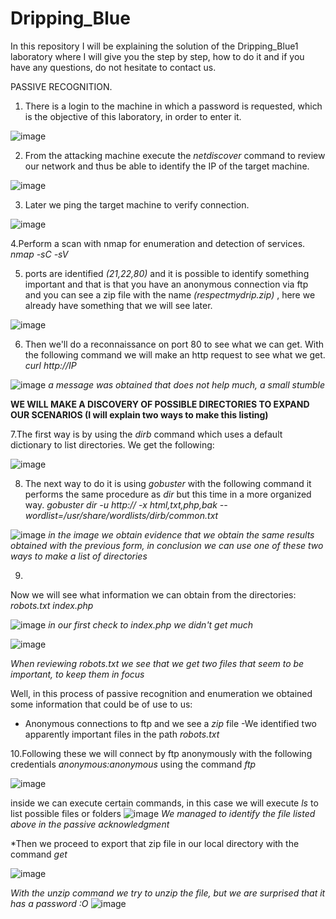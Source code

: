 # Dripping_Blue
In this repository I will be explaining the solution of the Dripping_Blue1 laboratory where I will give you the step by step, how to do it and if you have any questions, do not hesitate to contact us.

PASSIVE RECOGNITION.

1. There is a login to the machine in which a password is requested, which is the objective of this laboratory, in order to enter it.
   
![image](https://github.com/moistealth/Dripping_Blue/assets/108200081/ce3b183f-7608-4dff-b444-94462d9bf73c)

2. From the attacking machine execute the *netdiscover* command to review our network and thus be able to identify the IP of the target machine.
   
![image](https://github.com/moistealth/Dripping_Blue/assets/108200081/6adc9dae-42a8-468f-8c5d-10154dbc56c0)

3. Later we ping the target machine to verify connection.

![image](https://github.com/moistealth/Dripping_Blue/assets/108200081/8609c3ed-302e-42f0-b226-bdcd4270a24f)

4.Perform a scan with nmap for enumeration and detection of services.
*nmap -sC -sV <IP>*


5. ports are identified
*(21,22,80)*
and it is possible to identify something important and that is that you have an anonymous connection via ftp and you can see a zip file with the name
*(respectmydrip.zip)* , here we already have something that we will see later.

![image](https://github.com/moistealth/Dripping_Blue/assets/108200081/effb467f-cbda-4250-8afc-dad4a68a1401)

6. Then we'll do a reconnaissance on port 80 to see what we can get.
With the following command we will make an http request to see what we get.
*curl http://IP*

![image](https://github.com/moistealth/Dripping_Blue/assets/108200081/deeaeecb-b87a-494c-bb41-243d05a3ec70)
*a message was obtained that does not help much, a small stumble*

**WE WILL MAKE A DISCOVERY OF POSSIBLE DIRECTORIES TO EXPAND OUR SCENARIOS (I will explain two ways to make this listing)**


7.The first way is by using the *dirb <ip>* command which uses a default dictionary to list directories.
We get the following:

![image](https://github.com/moistealth/Dripping_Blue/assets/108200081/ad97af3e-04ff-46ce-bc2b-1585daf3baae)

8. The next way to do it is using *gobuster* with the following command it performs the same procedure as *dir* but this time in a more organized way.
*gobuster dir -u http://<IP> -x html,txt,php,bak --wordlist=/usr/share/wordlists/dirb/common.txt*

![image](https://github.com/moistealth/Dripping_Blue/assets/108200081/e5824552-0236-4835-9c82-c38efb98bf03)
*in the image we obtain evidence that we obtain the same results obtained with the previous form, in conclusion we can use one of these two ways to make a list of directories*

9. 
Now we will see what information we can obtain from the directories:
*robots.txt*
*index.php*

![image](https://github.com/moistealth/Dripping_Blue/assets/108200081/2252c5d4-b4e3-4704-8e45-12be062b69e7)
*in our first check to *index.php* we didn't get much*

![image](https://github.com/moistealth/Dripping_Blue/assets/108200081/f5c3e48e-1b22-418f-bc7a-f7dd8b73aea3)
 
 *When reviewing *robots.txt* we see that we get two files that seem to be important, to keep them in focus*


 Well, in this process of passive recognition and enumeration we obtained some information that could be of use to us:
 
- Anonymous connections to ftp and we see a *zip* file
-We identified two apparently important files in the path *robots.txt*


10.Following these we will connect by ftp anonymously with the following credentials *anonymous:anonymous* using the command *ftp <IP>*

![image](https://github.com/moistealth/Dripping_Blue/assets/108200081/f1feca26-e924-405b-b701-2b3cf787df32)

inside we can execute certain commands, in this case we will execute *ls* to list possible files or folders
![image](https://github.com/moistealth/Dripping_Blue/assets/108200081/288f1bcd-d3df-43f6-b592-6710468a29b5)
*We managed to identify the file listed above in the passive acknowledgment*

*Then we proceed to export that zip file in our local directory with the command *get <file name>*

![image](https://github.com/moistealth/Dripping_Blue/assets/108200081/440c3712-3593-4715-a633-fdc6f7c8f793)


*With the *unzip* command we try to unzip the file, but we are surprised that it has a password :O*
![image](https://github.com/moistealth/Dripping_Blue/assets/108200081/0050d0a5-d89e-4c5b-83ff-a01373cec124)




